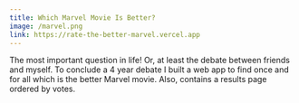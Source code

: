 ```yaml
---
title: Which Marvel Movie Is Better?
image: /marvel.png
link: https://rate-the-better-marvel.vercel.app
---
```


The most important question in life! Or, at least the debate between friends and myself. To conclude a 4 year debate I built a web app to find once and for all which is the better Marvel movie. Also, contains a results page ordered by votes.

